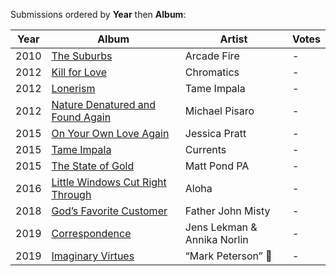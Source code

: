Submissions ordered by **Year** then **Album**:

Year | Album | Artist | Votes
---- | ----- | ------ | -----
2010 | [The Suburbs](https://music.apple.com/us/album/the-suburbs/1252757950) | Arcade Fire | -
2012 | [Kill for Love](https://music.apple.com/us/album/kill-for-love/630306478) | Chromatics | -
2012 | [Lonerism](https://music.apple.com/us/album/lonerism/1440765963) | Tame Impala | -
2012 | [Nature Denatured and Found Again](https://michaelpisaro.bandcamp.com/album/nature-denatured-and-found-again) | Michael Pisaro | -
2015 | [On Your Own Love Again](https://music.apple.com/us/album/on-your-own-love-again/936872257) | Jessica Pratt | -
2015 | [Tame Impala](https://music.apple.com/us/album/currents/1440838039) | Currents | -
2015 | [The State of Gold](https://music.apple.com/us/album/the-state-of-gold/1465429281) | Matt Pond PA | -
2016 | [Little Windows Cut Right Through](https://music.apple.com/us/album/little-windows-cut-right-through/1083762943) | Aloha | -
2018 | [God’s Favorite Customer](https://music.apple.com/us/album/gods-favorite-customer/1364116200) | Father John Misty | -
2019 | [Correspondence](https://music.apple.com/us/album/correspondence/1457108075) | Jens Lekman & Annika Norlin | -
2019 | [Imaginary Virtues](https://markpetersonltd.bandcamp.com/releases) | “Mark Peterson” 🤪 | -
